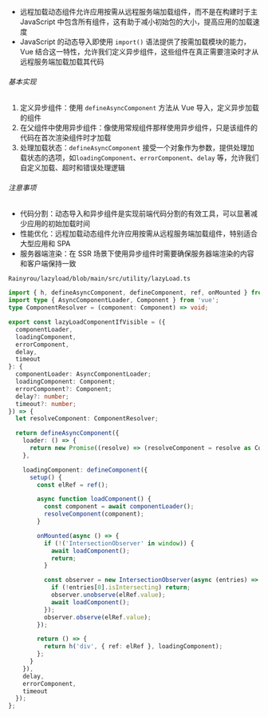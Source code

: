 * 远程加载动态组件允许应用按需从远程服务端加载组件，而不是在构建时于主 JavaScript 中包含所有组件，这有助于减小初始包的大小，提高应用的加载速度
* JavaScript 的动态导入即使用 `import()` 语法提供了按需加载模块的能力，Vue 结合这一特性，允许我们定义异步组件，这些组件在真正需要渲染时才从远程服务端加载加载其代码

###### 基本实现

1. 定义异步组件：使用 `defineAsyncComponent` 方法从 Vue 导入，定义异步加载的组件
2. 在父组件中使用异步组件：像使用常规组件那样使用异步组件，只是该组件的代码在首次渲染组件时才加载
3. 处理加载状态：`defineAsyncComponent` 接受一个对象作为参数，提供处理加载状态的选项，如`loadingComponent`、`errorComponent`、`delay` 等，允许我们自定义加载、超时和错误处理逻辑

###### 注意事项

- 代码分割：动态导入和异步组件是实现前端代码分割的有效工具，可以显著减少应用的初始加载时间
- 性能优化：远程加载动态组件允许应用按需从远程服务端加载组件，特别适合大型应用和 SPA
- 服务器端渲染：在 SSR 场景下使用异步组件时需要确保服务器端渲染的内容和客户端保持一致

`Rainyrou/lazyload/blob/main/src/utility/lazyLoad.ts`

```TypeScript
import { h, defineAsyncComponent, defineComponent, ref, onMounted } from 'vue';
import type { AsyncComponentLoader, Component } from 'vue';
type ComponentResolver = (component: Component) => void;

export const lazyLoadComponentIfVisible = ({
  componentLoader,
  loadingComponent,
  errorComponent,
  delay,
  timeout
}: {
  componentLoader: AsyncComponentLoader;
  loadingComponent: Component;
  errorComponent?: Component;
  delay?: number;
  timeout?: number;
}) => {
  let resolveComponent: ComponentResolver;

  return defineAsyncComponent({
    loader: () => {
      return new Promise((resolve) => (resolveComponent = resolve as ComponentResolver));
    },

    loadingComponent: defineComponent({
      setup() {
        const elRef = ref();

        async function loadComponent() {
          const component = await componentLoader();
          resolveComponent(component);
        }

        onMounted(async () => {
          if (!('IntersectionObserver' in window)) {
            await loadComponent();
            return;
          }

          const observer = new IntersectionObserver(async (entries) => {
            if (!entries[0].isIntersecting) return;
            observer.unobserve(elRef.value);
            await loadComponent();
          });
          observer.observe(elRef.value);
        });

        return () => {
          return h('div', { ref: elRef }, loadingComponent);
        };
      }
    }),
    delay,
    errorComponent,
    timeout
  });
};
```

